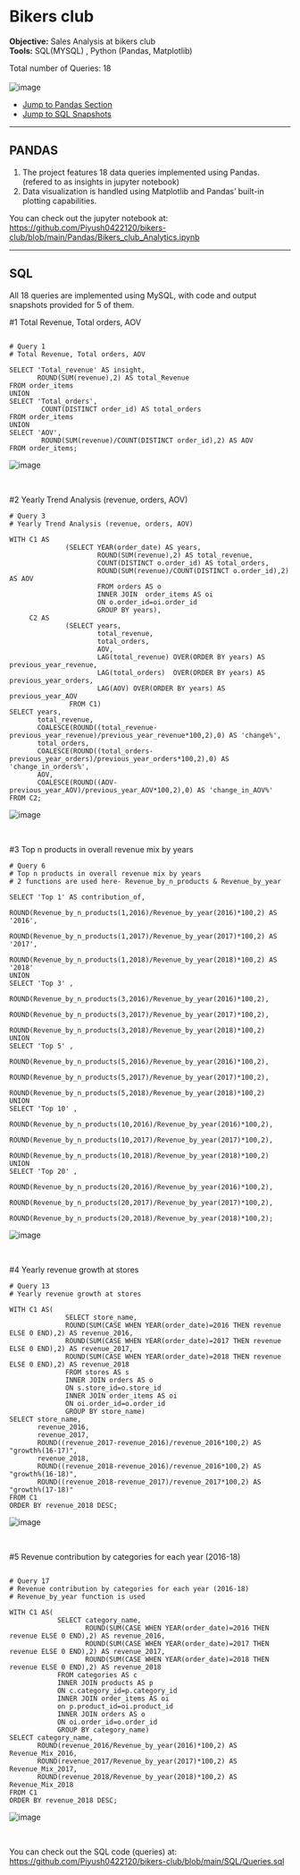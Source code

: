 # Bikers club
**Objective:**   Sales Analysis at bikers club     
**Tools:**   SQL(MYSQL) , Python (Pandas, Matplotlib)  


Total number of Queries: 18  <br><br>
![image](https://github.com/user-attachments/assets/f82c6732-ffb8-4327-89f2-0f5e218ded39)


-    [Jump to Pandas Section](#pandas)
-    [Jump to SQL Snapshots](#SQL)


---
## PANDAS


1) The project features 18 data queries implemented using Pandas. (refered to as insights in jupyter notebook)
2) Data visualization is handled using Matplotlib and Pandas’ built-in plotting capabilities.

You can check out the jupyter notebook at:    
https://github.com/Piyush0422120/bikers-club/blob/main/Pandas/Bikers_club_Analytics.ipynb
  
  
---

## SQL  

All 18 queries are implemented using MySQL, with code and output snapshots provided for 5 of them.  

#1 Total Revenue, Total orders, AOV <BR>

```

# Query 1
# Total Revenue, Total orders, AOV

SELECT 'Total_revenue' AS insight,
       ROUND(SUM(revenue),2) AS total_Revenue
FROM order_items
UNION
SELECT 'Total_orders',
        COUNT(DISTINCT order_id) AS total_orders
FROM order_items
UNION
SELECT 'AOV',
        ROUND(SUM(revenue)/COUNT(DISTINCT order_id),2) AS AOV
FROM order_items;

```
![image](https://github.com/user-attachments/assets/d5b2ab91-cda5-4751-a7bf-e205dec25171)

<BR>

#2 Yearly Trend Analysis (revenue, orders, AOV) <BR>

```
# Query 3
# Yearly Trend Analysis (revenue, orders, AOV)

WITH C1 AS
              (SELECT YEAR(order_date) AS years,
                      ROUND(SUM(revenue),2) AS total_revenue,
                      COUNT(DISTINCT o.order_id) AS total_orders,
                      ROUND(SUM(revenue)/COUNT(DISTINCT o.order_id),2) AS AOV
                      FROM orders AS o
                      INNER JOIN  order_items AS oi
                      ON o.order_id=oi.order_id
                      GROUP BY years),
	 C2 AS
              (SELECT years,
                      total_revenue,
                      total_orders,
                      AOV,
                      LAG(total_revenue) OVER(ORDER BY years) AS previous_year_revenue,
                      LAG(total_orders)  OVER(ORDER BY years) AS previous_year_orders,
                      LAG(AOV) OVER(ORDER BY years) AS previous_year_AOV
               FROM C1)
SELECT years,
       total_revenue,
       COALESCE(ROUND((total_revenue-previous_year_revenue)/previous_year_revenue*100,2),0) AS 'change%',
       total_orders,
       COALESCE(ROUND((total_orders-previous_year_orders)/previous_year_orders*100,2),0) AS 'change_in_orders%',
       AOV,
       COALESCE(ROUND((AOV-previous_year_AOV)/previous_year_AOV*100,2),0) AS 'change_in_AOV%'
FROM C2;                                      

```
![image](https://github.com/user-attachments/assets/9a4fb553-31d4-4fd9-87b3-111c44645330)


<BR>

#3 Top n products in overall revenue mix by years <BR>

```
# Query 6
# Top n products in overall revenue mix by years
# 2 functions are used here- Revenue_by_n_products & Revenue_by_year

SELECT 'Top 1' AS contribution_of,
        ROUND(Revenue_by_n_products(1,2016)/Revenue_by_year(2016)*100,2) AS '2016',
        ROUND(Revenue_by_n_products(1,2017)/Revenue_by_year(2017)*100,2) AS '2017',
        ROUND(Revenue_by_n_products(1,2018)/Revenue_by_year(2018)*100,2) AS '2018'
UNION
SELECT 'Top 3' ,
        ROUND(Revenue_by_n_products(3,2016)/Revenue_by_year(2016)*100,2),
        ROUND(Revenue_by_n_products(3,2017)/Revenue_by_year(2017)*100,2),
        ROUND(Revenue_by_n_products(3,2018)/Revenue_by_year(2018)*100,2)
UNION
SELECT 'Top 5' ,
        ROUND(Revenue_by_n_products(5,2016)/Revenue_by_year(2016)*100,2),
        ROUND(Revenue_by_n_products(5,2017)/Revenue_by_year(2017)*100,2),
        ROUND(Revenue_by_n_products(5,2018)/Revenue_by_year(2018)*100,2)
UNION
SELECT 'Top 10' ,
        ROUND(Revenue_by_n_products(10,2016)/Revenue_by_year(2016)*100,2),
        ROUND(Revenue_by_n_products(10,2017)/Revenue_by_year(2017)*100,2),
        ROUND(Revenue_by_n_products(10,2018)/Revenue_by_year(2018)*100,2)
UNION
SELECT 'Top 20' ,
        ROUND(Revenue_by_n_products(20,2016)/Revenue_by_year(2016)*100,2),
        ROUND(Revenue_by_n_products(20,2017)/Revenue_by_year(2017)*100,2),
        ROUND(Revenue_by_n_products(20,2018)/Revenue_by_year(2018)*100,2);
```
![image](https://github.com/user-attachments/assets/6fd9656d-911f-45a0-8076-2ebd94894414)


<BR>

#4 Yearly revenue growth at stores <BR>

```
# Query 13
# Yearly revenue growth at stores

WITH C1 AS(
              SELECT store_name,
              ROUND(SUM(CASE WHEN YEAR(order_date)=2016 THEN revenue ELSE 0 END),2) AS revenue_2016,
              ROUND(SUM(CASE WHEN YEAR(order_date)=2017 THEN revenue ELSE 0 END),2) AS revenue_2017,
              ROUND(SUM(CASE WHEN YEAR(order_date)=2018 THEN revenue ELSE 0 END),2) AS revenue_2018
              FROM stores AS s
              INNER JOIN orders AS o
              ON s.store_id=o.store_id
              INNER JOIN order_items AS oi
              ON oi.order_id=o.order_id
              GROUP BY store_name)
SELECT store_name,
       revenue_2016,
       revenue_2017,
       ROUND((revenue_2017-revenue_2016)/revenue_2016*100,2) AS "growth%(16-17)",
       revenue_2018,
       ROUND((revenue_2018-revenue_2016)/revenue_2016*100,2) AS "growth%(16-18)",
       ROUND((revenue_2018-revenue_2017)/revenue_2017*100,2) AS "growth%(17-18)"
FROM C1
ORDER BY revenue_2018 DESC;

```
![image](https://github.com/user-attachments/assets/e5bce4b2-5838-4cf7-885f-1d0edfa2afa8)


<BR>

#5 Revenue contribution by categories for each year (2016-18)  <BR>

```

# Query 17
# Revenue contribution by categories for each year (2016-18)
# Revenue_by_year function is used

WITH C1 AS(
            SELECT category_name,
                   ROUND(SUM(CASE WHEN YEAR(order_date)=2016 THEN revenue ELSE 0 END),2) AS revenue_2016,
                   ROUND(SUM(CASE WHEN YEAR(order_date)=2017 THEN revenue ELSE 0 END),2) AS revenue_2017,
                   ROUND(SUM(CASE WHEN YEAR(order_date)=2018 THEN revenue ELSE 0 END),2) AS revenue_2018
            FROM categories AS c
            INNER JOIN products AS p
            ON c.category_id=p.category_id
            INNER JOIN order_items AS oi
            on p.product_id=oi.product_id
            INNER JOIN orders AS o
            ON oi.order_id=o.order_id
            GROUP BY category_name)
SELECT category_name,
       ROUND(revenue_2016/Revenue_by_year(2016)*100,2) AS Revenue_Mix_2016,
       ROUND(revenue_2017/Revenue_by_year(2017)*100,2) AS Revenue_Mix_2017,
       ROUND(revenue_2018/Revenue_by_year(2018)*100,2) AS Revenue_Mix_2018
FROM C1
ORDER BY revenue_2018 DESC;

```
![image](https://github.com/user-attachments/assets/7d6ce1f6-dc62-4097-ae8d-017899fc9234)

<BR>

You can check out the SQL code (queries) at:  
https://github.com/Piyush0422120/bikers-club/blob/main/SQL/Queries.sql

